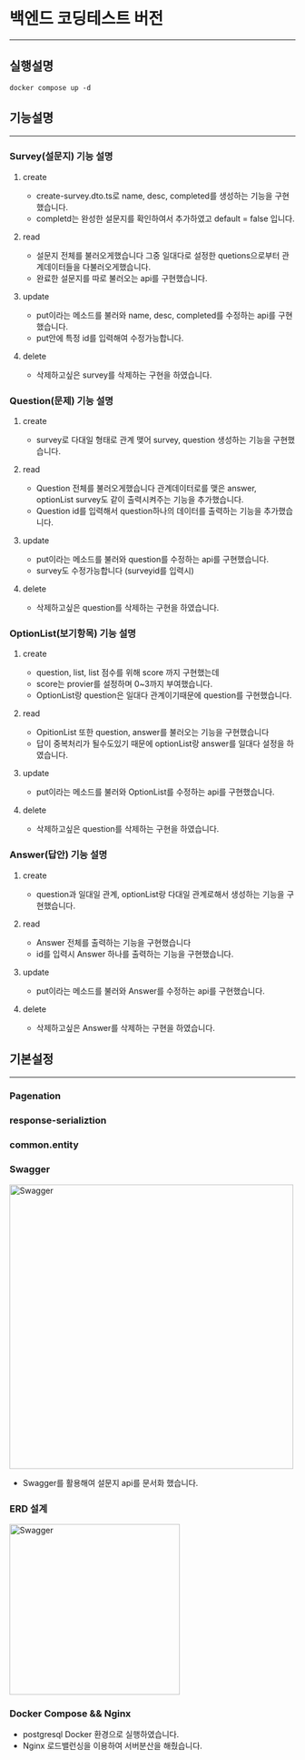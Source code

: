 # 백엔드 코딩테스트 버전
<hr>

## 실행설명
```
docker compose up -d
```

## 기능설명
***



### Survey(설문지) 기능 설명
1. create
   * create-survey.dto.ts로 name, desc, completed를 생성하는 기능을 구현했습니다.
   * completd는 완성한 설문지를 확인하여서 추가하였고 default = false 입니다.
2. read
    * 설문지 전체를 불러오게했습니다 그중 일대다로 설정한 quetions으로부터 관계데이터들을 다불러오게했습니다.
    * 완료한 설문지를 따로 불러오는 api를 구현했습니다.

3. update
   * put이라는 메소드를 불러와 name, desc, completed를 수정하는 api를 구현했습니다.
   * put안에 특정 id를 입력해여 수정가능합니다.

4. delete
   * 삭제하고싶은 survey를 삭제하는 구현을 하였습니다.


### Question(문제) 기능 설명
1. create
   * survey로 다대일 형태로 관계 맺어 survey, question 생성하는 기능을 구현했습니다.
2. read
   * Question 전체를 불러오게했습니다 관계데이터로를 맺은 answer, optionList survey도 같이 출력시켜주는 기능을 추가했습니다.
   * Question id를 입력해서 question하나의 데이터를 출력하는 기능을 추가했습니다.


3. update
   * put이라는 메소드를 불러와  question를 수정하는 api를 구현했습니다.
   * survey도 수정가능합니다 (surveyid를 입력시)

4. delete
   * 삭제하고싶은 question를 삭제하는 구현을 하였습니다.


### OptionList(보기항목) 기능 설명
1. create
   * question, list, list 점수를 위해 score 까지 구현했는데 
   * score는 provier를 설정하며 0~3까지 부여했습니다.
   * OptionList랑 question은 일대다 관계이기때문에 question를 구현했습니다.
2. read
   *  OpitionList 또한 question, answer를 불러오는 기능을 구현했습니다
   *  답이 중복처리가 될수도있기 때문에 optionList랑 answer를 일대다 설정을 하였습니다.

3. update
   * put이라는 메소드를 불러와  OptionList를 수정하는 api를 구현했습니다.
   

4. delete
   * 삭제하고싶은 question를 삭제하는 구현을 하였습니다.


### Answer(답안) 기능 설명
1. create
   * question과 일대일 관계, optionList랑 다대일 관계로해서 생성하는 기능을 구현했습니다.
2. read
   *  Answer 전체를 출력하는 기능을 구현했습니다 
   * id를 입력시 Answer 하나를 출력하는 기능을 구현했습니다.

3. update
   * put이라는 메소드를 불러와  Answer를 수정하는 api를 구현했습니다.


4. delete
   * 삭제하고싶은 Answer를 삭제하는 구현을 하였습니다.




## 기본설정
<hr>

### Pagenation

### response-serializtion

### common.entity


### Swagger
   <a href="2Fcb5afc2FUntitled.png?table=block&id=8d4a7b1c-9589-492c-8b00-e98c5907931c&spaceId=100b5a0e-959d-48b7-b9b7-a3b0472740e6&width=2000&userId=52657ad4-9c58-4d0e-aaf5-7723cf2ac8e9&cache=v2"><img src="https://file.notion.so/f/f/100b5a0e-959d-48b7-b9b7-a3b0472740e6/c09736cf-5d5a-41e3-ac24-1c77521f5b0e/Untitled.png?id=ddf62fd5-95e6-4df8-89d3-95be044f915d&table=block&spaceId=100b5a0e-959d-48b7-b9b7-a3b0472740e6&expirationTimestamp=1700388000000&signature=ohcZbbaBUSceooQceVek9v8QtFY_rvHmq3yGatrMxfY&downloadName=Untitled.png" width="500" alt="Swagger" /></a>
- Swagger를 활용해여 설문지 api를 문서화 했습니다.


### ERD 설계
  <a href="2Fcb5afc2FUntitled.png?table=block&id=8d4a7b1c-9589-492c-8b00-e98c5907931c&spaceId=100b5a0e-959d-48b7-b9b7-a3b0472740e6&width=2000&userId=52657ad4-9c58-4d0e-aaf5-7723cf2ac8e9&cache=v2"><img src="https://file.notion.so/f/f/100b5a0e-959d-48b7-b9b7-a3b0472740e6/99b9422f-f7e9-42c5-8f0a-8b60b002d243/Untitled.png?id=c38f35fa-eac4-4c52-ba33-42302643d3a9&table=block&spaceId=100b5a0e-959d-48b7-b9b7-a3b0472740e6&expirationTimestamp=1700388000000&signature=fg9y628E4DEFaReve7H8bZ_f1MfySrxFe3VV9s5kkVw&downloadName=Untitled.png" width="300" alt="Swagger" /></a>

### Docker Compose && Nginx
- postgresql Docker 환경으로 실행하였습니다.
- Nginx 로드밸런싱을 이용하여 서버분산을 해줬습니다.






